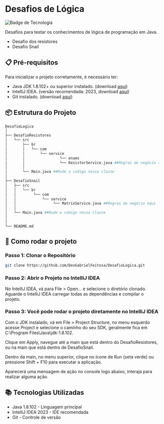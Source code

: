 # Desafios de Lógica

![Badge de Tecnologia](https://img.shields.io/badge/tecnologia-Java-blue.svg)

Desafios para testar os conhecimentos de lógica de programação em Java.

- Desafio dos resistores
- Desafio Snail

## 📋 Pré-requisitos

Para inicializar o projeto corretamente, é necessário ter:

- Java JDK 1.8.102+ ou superior instalado. (download [aqui](https://www.oracle.com/java/technologies/javase-jdk8-downloads.html))
- IntelliJ IDEA. (versão recomendada: 2023, download [aqui](https://www.jetbrains.com/idea/download/))
- Git instalado. (download [aqui](https://git-scm.com/downloads))

## 📦 Estrutura do Projeto
```bash
DesafioLogica
│
├── DesafioResistores
│   └── src
│       ├── br
│       │   └── com
│       │       └── service
│       │                └── enums
│       │                └── ResistorService.java ##Regras de negócio aqui
│       │
│       └── Main.java ##Rode o código nessa classe
│
├── DesafioSnail
│   ├── src
│   │   └── br
│   │        └── com
│   │            └── service
│   │                 └── MatrixService.java ##Regras de negócio aqui
│   │   
│   └── Main.java ##Rode o código nessa classe
│
│
└── README.md
```

## 🚀 Como rodar o projeto

### Passo 1: Clonar o Repositório

```bash
git clone https://github.com/DevGabrielFeitosa/DesafioLogica.git
```

### Passo 2: Abrir o Projeto no IntelliJ IDEA

No IntelliJ IDEA, vá para File > Open... e selecione o diretório clonado.
Aguarde o IntelliJ IDEA carregar todas as dependências e compilar o projeto.

### Passo 3: Você pode rodar o projeto diretamente no IntelliJ IDEA

Com o JDK instalado, vá em File > Project Structure, no menu esquerdo acesse Project e selecione o caminho do seu SDK, geralmente fica em C:\Program Files\Java\jdk-1.8.102.

Clique em Apply, navegue até a main que está dentro do DesafioResistores, ou na main que está dentro de DesafioSnail.

Dentro da main, no menu superior, clique no ícone de Run (seta verde) ou pressione Shift + F10 para executar a aplicação.

Aparecerá uma mensagem de ação no console logo abaixo, interaja para realizar alguma ação.

## 📚 Tecnologias Utilizadas

- Java 1.8.102 - Linguagem principal
- IntelliJ IDEA 2023 - IDE recomendada
- Git - Controle de versão
